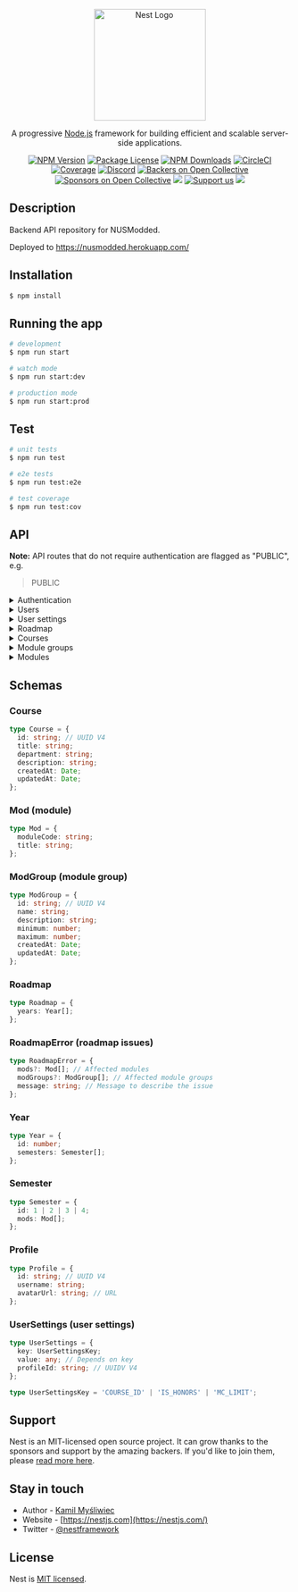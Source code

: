 <p align="center">
  <a href="http://nestjs.com/" target="blank"><img src="https://nestjs.com/img/logo-small.svg" width="200" alt="Nest Logo" /></a>
</p>

[circleci-image]: https://img.shields.io/circleci/build/github/nestjs/nest/master?token=abc123def456
[circleci-url]: https://circleci.com/gh/nestjs/nest

  <p align="center">A progressive <a href="http://nodejs.org" target="_blank">Node.js</a> framework for building efficient and scalable server-side applications.</p>
    <p align="center">
<a href="https://www.npmjs.com/~nestjscore" target="_blank"><img src="https://img.shields.io/npm/v/@nestjs/core.svg" alt="NPM Version" /></a>
<a href="https://www.npmjs.com/~nestjscore" target="_blank"><img src="https://img.shields.io/npm/l/@nestjs/core.svg" alt="Package License" /></a>
<a href="https://www.npmjs.com/~nestjscore" target="_blank"><img src="https://img.shields.io/npm/dm/@nestjs/common.svg" alt="NPM Downloads" /></a>
<a href="https://circleci.com/gh/nestjs/nest" target="_blank"><img src="https://img.shields.io/circleci/build/github/nestjs/nest/master" alt="CircleCI" /></a>
<a href="https://coveralls.io/github/nestjs/nest?branch=master" target="_blank"><img src="https://coveralls.io/repos/github/nestjs/nest/badge.svg?branch=master#9" alt="Coverage" /></a>
<a href="https://discord.gg/G7Qnnhy" target="_blank"><img src="https://img.shields.io/badge/discord-online-brightgreen.svg" alt="Discord"/></a>
<a href="https://opencollective.com/nest#backer" target="_blank"><img src="https://opencollective.com/nest/backers/badge.svg" alt="Backers on Open Collective" /></a>
<a href="https://opencollective.com/nest#sponsor" target="_blank"><img src="https://opencollective.com/nest/sponsors/badge.svg" alt="Sponsors on Open Collective" /></a>
  <a href="https://paypal.me/kamilmysliwiec" target="_blank"><img src="https://img.shields.io/badge/Donate-PayPal-ff3f59.svg"/></a>
    <a href="https://opencollective.com/nest#sponsor"  target="_blank"><img src="https://img.shields.io/badge/Support%20us-Open%20Collective-41B883.svg" alt="Support us"></a>
  <a href="https://twitter.com/nestframework" target="_blank"><img src="https://img.shields.io/twitter/follow/nestframework.svg?style=social&label=Follow"></a>
</p>
  <!--[![Backers on Open Collective](https://opencollective.com/nest/backers/badge.svg)](https://opencollective.com/nest#backer)
  [![Sponsors on Open Collective](https://opencollective.com/nest/sponsors/badge.svg)](https://opencollective.com/nest#sponsor)-->

## Description

Backend API repository for NUSModded.

Deployed to <https://nusmodded.herokuapp.com/>

## Installation

```bash
$ npm install
```

## Running the app

```bash
# development
$ npm run start

# watch mode
$ npm run start:dev

# production mode
$ npm run start:prod
```

## Test

```bash
# unit tests
$ npm run test

# e2e tests
$ npm run test:e2e

# test coverage
$ npm run test:cov
```

## API

**Note:** API routes that do not require authentication are flagged as "PUBLIC", e.g.

> PUBLIC

<details><summary>Authentication</summary>

Steps to authenticate with the backend server:

1. Register/sign in with Supabase Auth.

```javascript
const { user, session, error } = await supabase.auth.signIn({
  email: 'example@email.com',
  password: 'example-password',
});
```

2. Generate an `authToken` with `randomBytes(16).toString('hex')` (`randomBytes` is from the built in `crypto` package).

```javascript
import { randomBytes } from 'crypto';
const authToken = randomBytes(16).toString('hex');
```

3. Save `authToken` into the user's profile on Supabase (under table `profiles`).

```javascript
const user = supabase.auth.user();
const { data, error } = await supabase
  .from('profiles')
  .update({ auth_token: authToken })
  .match({ id: user.id });
```

4. POST the `authToken` to `{domain}/auth/login` (refer to route description below).

```javascript
// e.g. with Axios; adjust accordingly with your preferred HTTP client

import axios from 'axios';
// ...
const { status, data } = await axios.post(`${domain}/auth/login`, {
  username: user.username,
  password: hash,
});
const { accessToken } = data;
```

5. The request will return an `accessToken`, which are to be included in the headers as `Authorization: Bearer {accessToken}` for subsequent API calls.

```javascript
const { status, data } = await axios.get(`${domain}/user/profile`, {
  headers: { Authorization: `Bearer ${accessToken}` },
});
```

---

#### Login

> :white_check_mark: Implemented

Authenticates the backend session.

```
POST /auth/login
```

```typescript
type body = {
  username: string;
  password: string; // Hash of authToken
};
```

Response `200 OK`:

```typescript
type body = { accessToken: string };
```

</details>

<details><summary>Users</summary>

#### Check if username is available

> :white_check_mark: Implemented

```
GET /user/check-username?username={username}
```

```typescript
type username = string;
```

Response `200 OK`:

```typescript
type body = {
  isAvailable: boolean;
};
```

#### Get user profile

> :white_check_mark: Implemented

```
GET /user/profile
```

Response `200 OK`: `Profile`

#### Edit user profile

> :white_check_mark: Implemented

```
POST /user/profile/edit
```

```typescript
type body = {
  username: string;
  avatarUrl: string; // URL
};
```

Response `200 OK`: `Profile`

</details>

<details><summary>User settings</summary>

#### Get all user settings

> :white_check_mark: Implemented

```
GET /user-settings
```

Response `200 OK`:

```typescript
type body = {
  IS_HONORS: boolean;
  MC_LIMIT: number;
  COURSE_ID: string; // UUID V4
};
```

#### Set a user setting

> :white_check_mark: Implemented

```
POST /user-settings/edit
```

```typescript
type body = {
  key: UserSettingsKey;
  value: any; // Depends on key
};
```

Response `200 OK`: `UserSettings`

</details>

<details><summary>Roadmap</summary>

#### Validate roadmap

> PUBLIC

> :x: Not implemented

Checks the roadmap for potential errors.

```
POST /roadmap/validate/all
```

```typescript
type body = Roadmap; // Refer to schema below
```

Response `200 OK`: `RoadmapError[]`

#### Validate module availability

> PUBLIC

> :white_check_mark: Implemented

```
POST /roadmap/validate/module-availability
```

```typescript
type body = Roadmap; // Refer to schema below
```

Response `200 OK`: `RoadmapError[]`

#### Validate course requirements

> PUBLIC

> :white_check_mark: Implemented

```
POST /roadmap/validate/course-requirement
```

```typescript
type body = Roadmap; // Refer to schema below
```

Response `200 OK`: `RoadmapError[]`

#### Validate module prerequisites

> PUBLIC

> :white_check_mark: Implemented

```
POST /roadmap/validate/prerequisite
```

```typescript
type body = Roadmap; // Refer to schema below
```

Response `200 OK`: `RoadmapError[]`

</details>

<details><summary>Courses</summary>

#### Get all courses

> PUBLIC

> :white_check_mark: Implemented

Returns an array of courses.

```
GET /course
```

Response `200 OK`: `Course[]`

#### Add course

> :white_check_mark: Implemented

```
POST /course/new
```

```typescript
type body = {
  title: string; // Title of the course
  department: string; // E.g. faculty, school, college
  description: string;
};
```

Response `201 CREATED`: `Course`

#### Edit course

> :white_check_mark: Implemented

```
POST /course/{courseId}/edit
```

```typescript
type courseId = string; // UUID V4

type body = {
  title?: string; // Title of the course
  department?: string; // E.g. faculty, school, college
  description?: string;
};
```

Response `200 OK`: `Course`

#### Get course info

> PUBLIC

> :white_check_mark: Implemented

```
GET /course/{courseId}
```

```typescript
type courseId = string; // UUID V4
```

Response `200 OK`: `Course`.

#### Delete course

> :white_check_mark: Implemented

```
DELETE /course/{courseId}
```

```typescript
type courseId = string; // UUID V4
```

Response `200 OK`: `Course`

#### Get course modules

> PUBLIC

> :white_check_mark: Implemented

Returns an array of modules associated to the course.

```
GET /course/{courseId}/modules
```

```typescript
type courseId = string; // UUID V4
```

Repsonse `200 OK`: `Mod[]`.

#### Get course module groups

> PUBLIC

> :white_check_mark: Implemented

Returns an array of module groups associated to the course.

```
GET /course/{courseId}/module-groups
```

```typescript
type courseId = string; // UUID V4
```

Response `200 OK`: `ModGroup[]`

#### Add modules to course

> :white_check_mark: Implemented

```
POST /course/{courseId}/add-modules
```

```typescript
type courseId = string; // UUID V4
type body = {
  type: string; // Type of module to the course
  moduleCodes: string[]; // Module codes to add
};
```

Response `200 OK`:

```typescript
type body = {
  bound: ModuleCode[];
};

type ModuleCode = string;
```

#### Remove modules from course

> :white_check_mark: Implemented

```
POST /course/{courseId}/remove-modules
```

```typescript
type courseId = string; // UUID V4
type body = {
  moduleCodes: string[]; // Module codes to remove
};
```

Response `200 OK`:

```typescript
type body = {
  count: number; // Number of modules removed
};
```

#### Add module groups to course

> :white_check_mark: Implemented

```
POST /course/{courseId}/add-module-groups
```

```typescript
type courseId = string; // UUID V4
type body = {
  groupIds: string[]; // Module group UUIDs to add
};
```

Response `200 OK`:

```typescript
type body = {
  bound: string[]; // Module group UUIDs added
};
```

#### Remove module groups from course

> :white_check_mark: Implemented

```
POST /course/{courseId}/remove-module-groups
```

```typescript
type courseId = string; // UUID V4
type body = {
  groupIds: string[]; // Module group UUIDs to remove
};
```

Response `200 OK`:

```typescript
type body = {
  count: number; // Number of module groups removed
};
```

</details>

<details><summary>Module groups</summary>

#### Get all module groups

> PUBLIC

> :white_check_mark: Not Implemented

```
GET /module-group
```

Response `200 OK`: `ModGroup[]`

#### Add module group

> :white_check_mark: Not Implemented

```
POST /module-group/new
```

```typescript
type body = {
  name: string; // Name of module group
  description: string;
  minimum?: number; // Minimum number of modules a student needs to take in this module group
  maximum?: number; // Maximum number of modules a student can take in this module group
};
```

Response `201 CREATED`: `ModGroup`

#### Edit module group

> :white_check_mark: Not Implemented

```
POST /module-group/{groupId}/edit
```

```typescript
type groupId = string; // UUID V4

type body = {
  name?: string;
  description?: string;
  minimum?: number;
  maximum?: number;
};
```

Response `200 OK`: `ModGroup`

#### Delete module group

> :white_check_mark: Not Implemented

```
DELETE /module-group/{groupId}
```

```typescript
type groupId = string; // UUID V4
```

Response `200 OK`: `ModGroup`

#### Get module group info

> PUBLIC

> :white_check_mark: Not Implemented

```
GET /module-group/{groupId}
```

```typescript
type groupId = string; // UUID V4
```

Response `200 OK`: `ModGroup`

#### Get modules belonging to a module group

> PUBLIC

> :white_check_mark: Not Implemented

```
GET /module-group/{groupId}/modules
```

```typescript
type groupId = string; // UUID V4
```

Response `200 OK`: `Mod[]`

#### Add modules to module group

> :white_check_mark: Not Implemented

```
POST /module-group/{groupId}/add-modules
```

```typescript
type groupId = string; // UUID V4

type body = {
  moduleCodes: string[]; // Module codes to add
};
```

Response `200 OK`:

```typescript
type body = {
  bound: string[]; // Array of module codes added
};
```

#### Remove modules from module group

> :white_check_mark: Not Implemented

```
POST /module-group/{groupId}/remove-modules
```

```typescript
type groupId = string; // UUID V4

type body = {
  moduleCodes: string[]; // Modules codes to remove
};
```

Response `200 OK`:

```typescript
type body = {
  count: number; // Number of modules removed
};
```

</details>

<details><summary>Modules</summary>

#### Get all modules

> PUBLIC

> :white_check_mark: Implemented

```
GET /module
```

Response `200 OK`: `Mod[]`

#### Get module information

> PUBLIC

> :white_check_mark: Implemented

```
GET /module/{moduleCode}
```

```typescript
type moduleCode = string;
```

Response `200 OK`: [Module schema from NUSMods](https://api.nusmods.com/v2/#/Modules/get__acadYear__modules__moduleCode__json)

</details>

## Schemas

### Course

```typescript
type Course = {
  id: string; // UUID V4
  title: string;
  department: string;
  description: string;
  createdAt: Date;
  updatedAt: Date;
};
```

### Mod (module)

```typescript
type Mod = {
  moduleCode: string;
  title: string;
};
```

### ModGroup (module group)

```typescript
type ModGroup = {
  id: string; // UUID V4
  name: string;
  description: string;
  minimum: number;
  maximum: number;
  createdAt: Date;
  updatedAt: Date;
};
```

### Roadmap

```typescript
type Roadmap = {
  years: Year[];
};
```

### RoadmapError (roadmap issues)

```typescript
type RoadmapError = {
  mods?: Mod[]; // Affected modules
  modGroups?: ModGroup[]; // Affected module groups
  message: string; // Message to describe the issue
};
```

### Year

```typescript
type Year = {
  id: number;
  semesters: Semester[];
};
```

### Semester

```typescript
type Semester = {
  id: 1 | 2 | 3 | 4;
  mods: Mod[];
};
```

### Profile

```typescript
type Profile = {
  id: string; // UUID V4
  username: string;
  avatarUrl: string; // URL
};
```

### UserSettings (user settings)

```typescript
type UserSettings = {
  key: UserSettingsKey;
  value: any; // Depends on key
  profileId: string; // UUIDV V4
};

type UserSettingsKey = 'COURSE_ID' | 'IS_HONORS' | 'MC_LIMIT';
```

## Support

Nest is an MIT-licensed open source project. It can grow thanks to the sponsors and support by the amazing backers. If you'd like to join them, please [read more here](https://docs.nestjs.com/support).

## Stay in touch

- Author - [Kamil Myśliwiec](https://kamilmysliwiec.com)
- Website - [https://nestjs.com](https://nestjs.com/)
- Twitter - [@nestframework](https://twitter.com/nestframework)

## License

Nest is [MIT licensed](LICENSE).

